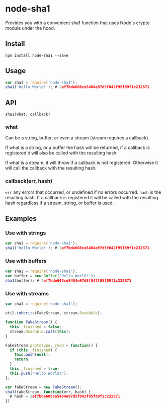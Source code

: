 # node-sha1

Provides you with a convenient sha1 function that uses Node's crypto module
under the hood.

## Install
`npm install node-sha1 --save`

## Usage
```javascript
var sha1 = require('node-sha1');
sha1('Hello World!'); # 2ef7bde608ce5404e97d5f042f95f89f1c232871
```

## API

`sha1(what, callback)`

### what

Can be a string, buffer, or even a stream (stream requires a callback).

If what is a string, or a buffer the hash will be returned, if a callback
is registered it will also be called with the resulting hash.

If what is a stream, it will throw if a callback is not registered. Otherwise
it will call the callback with the resulting hash.

### callback(err, hash)

`err` any errors that occurred, or undefined if no errors occurred. `hash` is
the resulting hash. If a callback is registered it will be called with the
resulting hash regardless if a stream, string, or buffer is used.

## Examples

### Use with strings

```js
var sha1 = require('node-sha1');
sha1('Hello World!'); # 2ef7bde608ce5404e97d5f042f95f89f1c232871
```

### Use with buffers

```js
var sha1 = require('node-sha1');
var buffer = new Buffer('Hello World!');
sha1(buffer); # 2ef7bde608ce5404e97d5f042f95f89f1c232871
```

### Use with streams

```js
var sha1 = require('node-sha1');

util.inherits(FakeStream, stream.Readable);

function FakeStream() {
  this._finished = false;
  stream.Readable.call(this);
}

FakeStream.prototype._read = function() {
  if (this._finished) {
    this.push(null);
    return;
  }
  this._finished = true;
  this.push('Hello World!');
};

var fakeStream = new FakeStream();
sha1(fakeStream, function(err, hash) {
  # hash = 2ef7bde608ce5404e97d5f042f95f89f1c232871
})
```
